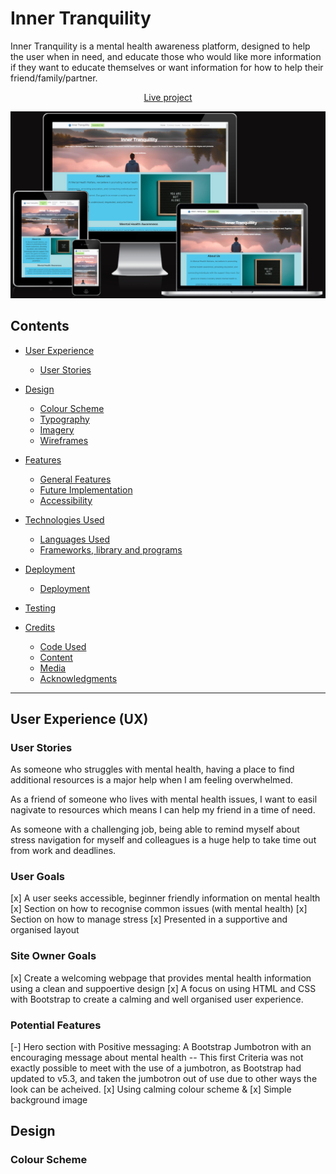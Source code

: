 # Inner Tranquility
Inner Tranquility is a mental health awareness platform, designed to help the user when in need, and educate those who would like more information if they want to educate themselves or want information for how to help their friend/family/partner.

<p align="center">
<a href="https://af-5446.github.io/Inner-Tranquillity/" target="_blank">Live project</a>

![amiresponsive](docs/am-i-responsive-webp.png)

## Contents
* [User Experience](#user-experience-ux)
    * [User Stories](#user-stories)

* [Design](#design)
    * [Colour Scheme](#color-scheme)
    * [Typography](#typograhy)
    * [Imagery](#imagery)
    * [Wireframes](#wireframes)

* [Features](#features)
    * [General Features]()
    * [Future Implementation]()
    * [Accessibility]()

* [Technologies Used](#techused)
    * [Languages Used](#langused)
    * [Frameworks, library and programs](#frame-lib-prog)

* [Deployment](#deployment)
    * [Deployment](#deploy)

* [Testing](#testing)

* [Credits](#credits)
    * [Code Used](#code-used)
    * [Content](#content)
    * [Media](#media)
    * [Acknowledgments](#acknowledgments)

---

## User Experience (UX)

### User Stories
As someone who struggles with mental health, having a place to find additional resources is a major help when I am feeling overwhelmed.

As a friend of someone who lives with mental health issues, I want to easil nagivate to resources which means I can help my friend in a time of need.

As someone with a challenging job, being able to remind myself about stress navigation for myself and colleagues is a huge help to take time out from work and deadlines.

### User Goals
[x] A user seeks accessible, beginner friendly information on mental health
[x] Section on how to recognise common issues (with mental health)
[x] Section on how to manage stress
[x] Presented in a supportive and organised layout

### Site Owner Goals
[x] Create a welcoming webpage that provides mental health information using a clean and suppoertive design
[x] A focus on using HTML and CSS with Bootstrap to create a calming and well organised user experience.

### Potential Features
[-] Hero section with Positive messaging: A Bootstrap Jumbotron with an encouraging message about mental health
-- This first Criteria was not exactly possible to meet with the use of a jumbotron, as Bootstrap had updated to v5.3, and taken the jumbotron out of use due to other ways the look can be acheived.
[x] Using calming colour scheme &
[x] Simple background image

## Design

### Colour Scheme